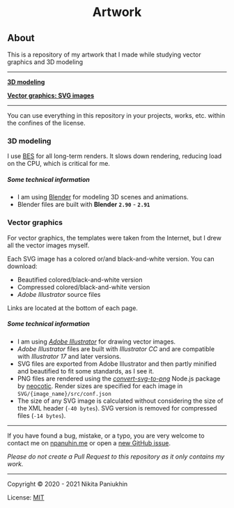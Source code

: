 <h1 class="gp_hidden" align="center">Artwork</h1>

## About

This is a repository of my artwork that I made while studying vector graphics and 3D modeling

--------------------------------------

**[3D modeling](./3D "Vector graphics: SVG images")**

**[Vector graphics: SVG images](./SVG "Vector graphics: SVG images")**

--------------------------------------

You can use everything in this repository in your projects, works, etc. within the confines of the license.



### 3D modeling

I use [BES](http://mion.faireal.net/BES "Visit mion.faireal.net/BES") for all long-term renders. It slows down rendering, reducing load on the CPU, which is critical for me.

##### Some technical information

- I am using [Blender](https://blender.org "Visit blender.org") for modeling 3D scenes and animations.
- Blender files are built with **Blender** **`2.90`** - **`2.91`**



### Vector graphics

For vector graphics, the templates were taken from the Internet, but I drew all the vector images myself.

Each SVG image has a colored or/and black-and-white version. You can download:

- Beautified colored/black-and-white version
- Compressed colored/black-and-white version
- *Adobe Illustrator* source files

Links are located at the bottom of each page.

##### Some technical information

- I am using [*Adobe Illustrator*](https://adobe.com/ru/products/illustrator.html "Visit adobe.com/illustrator") for drawing vector images.
- *Adobe Illustrator* files are built with *Illustrator CC* and are compatible with *Illustrator 17* and later versions.
- SVG files are exported from Adobe Illustrator and then partly minified and beautified to fit some standards, as I see it.
- PNG files are rendered using the [*convert-svg-to-png*](https://github.com/neocotic/convert-svg/tree/master/packages/convert-svg-to-png "Node.js: convert-svg-to-png by neocotic") Node.js package by [neocotic](https://github.com/neocotic "Github user: neocotic"). Render sizes are specified for each image in `SVG/{image_name}/src/conf.json`
- The size of any SVG image is calculated without considering the size of the XML header (`-40 bytes`). SVG version is removed for compressed files (`-14 bytes`).


--------------------------------------

If you have found a bug, mistake, or a typo, you are very welcome to contact me on [npanuhin.me](https://npanuhin.me "Visit npanuhin.me") or open a [new GitHub issue](https://github.com/npanuhin/Artwork/issues/new "Create a new GitHub issue on npanuhin/Artwork").

*Please do not create a Pull Request to this repository as it only contains my work.*

--------------------------------------

Copyright &copy; 2020 - 2021 Nikita Paniukhin

License: [MIT](https://npanuhin.me/license.html "Visit npanuhin.me/license")